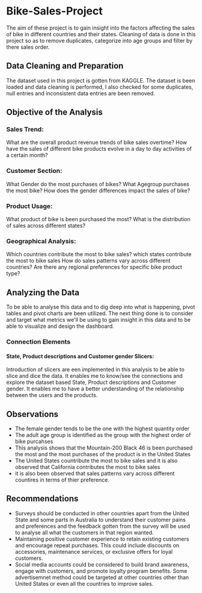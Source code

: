 # Bike-Sales-Project
The aim of these project is to gain insight into the factors affecting the sales of bike in different countries and their states. Cleaning of data is done in this project so as to remove duplicates, categorize into age groups and filter by there sales order.
## Data Cleaning and Preparation
The dataset used in this project is gotten from KAGGLE. The dataset is been loaded and data cleaning is performed, I also checked for some duplicates, null entries and inconsistent data entries are been removed.
## Objective of the Analysis
### Sales Trend:

What are the overall product revenue trends of bike sales overtime?
How have the sales of different bike products evolve in a day to day activities of a certain month?
### Customer Section:

What Gender do the most purchases of bikes?
What Agegroup purchases the most bike?
How does the gender differences impact the sales of bike?
### Product Usage:

What product of bike is been purchased the most?
What is the distribution of sales across different states?
### Geographical Analysis:

Which countries contribute the most to bike sales?
which states contribute the most to bike sales
How do sales patterns vary across different countries?
Are there any regional preferences for specific bike product type?
## Analyzing the Data

To be able to analyse this data and to dig deep into what is happening, pivot tables and pivot charts are been utilized. The next thing done is to consider and target what metrics we'll be using to gain insight in this data and to be able to visualize and design the dashboard.
### Connection Elements
#### State, Product descriptions and Customer gender Slicers:
Introduction of slicers are een implemented in this analysis to be able to slice and dice the data. It enables me to know/see the connections and explore the dataset based State, Product descriptions and Customer gender. It enables me to have a better understanding of the relationship between the users and the products.
## Observations
* The female gender tends to be the one with the highest quantity order
* The adult age group is identified as the group with the highest order of bike purcahses
* This analysis shows that the Mountain-200 Black 46 is been purchased the most and the most purchases of the product is in the United States
* The United States countribute the most to bike sales and it is also observed that California contributes the most to bike sales
* it is also been observed that sales patterns vary across different countires in terms of thier preference.
## Recommendations
* Surveys should be conducted in other countries apart from the United State and some parts in Australia to understand their customer pains and preferences and the feedback gotten from the survey will be used to analyse all what the customers in that region wanted.
* Maintaining positive customer experience to retain existing customers and encourage repeat purchases. This could include discounts on accessories, maintenance services, or exclusive offers for loyal customers.
* Social media accounts could be considered to build brand awareness, engage with customers, and promote loyalty program benefits. Some advertisemnet method could be targeted at other countries other than United States or even all the countries to improve sales.

